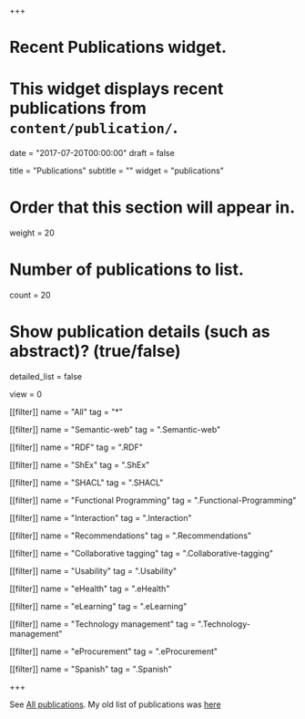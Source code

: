 +++
# Recent Publications widget.
# This widget displays recent publications from `content/publication/`.

date = "2017-07-20T00:00:00"
draft = false

title = "Publications"
subtitle = ""
widget = "publications"

# Order that this section will appear in.
weight = 20

# Number of publications to list.
count = 20

# Show publication details (such as abstract)? (true/false)
detailed_list = false

view = 0

[[filter]]
  name = "All"
  tag = "*"

[[filter]]
  name = "Semantic-web"
  tag = ".Semantic-web"
  
[[filter]]
  name = "RDF"
  tag = ".RDF"
  
[[filter]]
  name = "ShEx"
  tag = ".ShEx"
  
[[filter]]
  name = "SHACL"
  tag = ".SHACL"

[[filter]]
  name = "Functional Programming"
  tag = ".Functional-Programming"

[[filter]]
  name = "Interaction"
  tag = ".Interaction"

[[filter]]
  name = "Recommendations"
  tag = ".Recommendations"

  [[filter]]
  name = "Collaborative tagging"
  tag = ".Collaborative-tagging"
  
[[filter]]
  name = "Usability"
  tag = ".Usability"

[[filter]]
  name = "eHealth"
  tag = ".eHealth"
  
[[filter]]
  name = "eLearning"
  tag = ".eLearning"

[[filter]]
  name = "Technology management"
  tag = ".Technology-management"

[[filter]]
  name = "eProcurement"
  tag = ".eProcurement"

[[filter]]
  name = "Spanish"
  tag = ".Spanish"
  
+++

See [All publications](http://labra.weso.es/publication/). My old list of publications was [here](http://di002.edv.uniovi.es/~labra/Publications.html)



